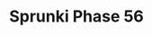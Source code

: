 ---
slug: sprunki-phase-56-2052
title: Sprunki Phase 56
description: "Sprunki Phase 56 is an exciting online game. Play for free directly in your browser!"
icon: /images/popular_mods/Sprunki Phase 56.png
url: https://wowtbc.net/sprunkin/sprunki-phase56/index.html
previewImage: /images/popular_mods/Sprunki Phase 56.png
type: popular mods

# SEO配置
seo:
  title: "Sprunki Phase 56 - Play Free Online Game | Fun Browser Games"
  description: "Sprunki Phase 56 - Play this fun online game for free in your browser. No download required!"
  ogImage: "/images/popular_mods/Sprunki Phase 56.png"
  keywords: "sprunki-phase-56-2052, online game, browser game, free game, popular mods game, play online"

videoUrls:
  - https://www.youtube.com/embed/example1
  - https://www.youtube.com/embed/example2

whyPlay:
  title: "Why Play Sprunki Phase 56?"
  items:
    - "Immersive Gameplay: Sprunki Phase 56 offers an engaging and immersive gaming experience that will keep you entertained for hours"
    - "Challenging Levels: Test your skills with increasingly difficult challenges and obstacles"
    - "Beautiful Graphics: Enjoy stunning visuals and smooth animations that bring the game world to life"
    - "Regular Updates: New content and features are added regularly to keep the game fresh and exciting"
    - "Free to Play: Experience all the fun without spending a penny"
    - "Community Features: Connect with other players, share strategies, and compete for high scores"
    - "Cross-Platform: Play on any device with a web browser, no downloads required"

features:
  title: "Key Features of Sprunki Phase 56"
  image: "/images/popular_mods/Sprunki Phase 56.png"
  items:
    - "Intuitive Controls: Easy to learn controls make Sprunki Phase 56 accessible for players of all skill levels"
    - "Multiple Game Modes: Enjoy various gameplay options that provide different challenges and experiences"
    - "Character Customization: Personalize your gaming experience with unique characters and items"
    - "Achievement System: Complete special tasks to earn rewards and recognition"
    - "Leaderboards: Compete with players worldwide and see who can achieve the highest scores"

characteristics:
  title: "Game Characteristics"
  image: "/images/popular_mods/Sprunki Phase 56.png"
  items:
    - "Genre: Popular mods game with elements of strategy and skill"
    - "Difficulty: Suitable for both casual gamers and those seeking a challenge"
    - "Play Time: Quick sessions or extended gameplay, depending on your preference"
    - "Art Style: Vibrant and engaging visuals that enhance the gaming experience"
    - "Sound Design: Immersive audio that complements the gameplay perfectly"

info: "Sprunki Phase 56 is an exciting online game that offers players a unique and engaging gaming experience. With its intuitive controls, stunning visuals, and challenging gameplay, Sprunki Phase 56 provides hours of entertainment for players of all ages and skill levels. Whether you're looking for a quick gaming session during a break or an extended play session, Sprunki Phase 56 delivers an immersive experience that will keep you coming back for more. The game features multiple levels of increasing difficulty, ensuring that players are constantly challenged as they progress. With regular updates adding new content and features, Sprunki Phase 56 remains fresh and exciting, providing endless entertainment options for its growing community of players."

howToPlayIntro: "Welcome to Sprunki Phase 56! This guide will walk you through the basics and help you master the game. Whether you're a beginner or looking to improve your skills, these tips and instructions will enhance your gaming experience."

howToPlaySteps:
  - title: "Getting Started"
    description: "Begin your Sprunki Phase 56 adventure by familiarizing yourself with the controls. Use your keyboard or mouse to navigate through the game interface. The tutorial will guide you through the basic mechanics and help you understand the objectives."
  - title: "Understanding the Objectives"
    description: "In Sprunki Phase 56, your main goal is to progress through levels by completing specific objectives. Each level presents unique challenges that require different strategies and approaches."
  - title: "Mastering the Controls"
    description: "Practice using the controls to improve your precision and reaction time. Sprunki Phase 56 requires quick reflexes and strategic thinking to overcome obstacles and defeat opponents."
  - title: "Utilizing Power-ups"
    description: "Collect power-ups throughout the game to enhance your abilities and overcome difficult challenges. Each power-up offers unique advantages that can be crucial for success."
  - title: "Developing Strategies"
    description: "As you progress in Sprunki Phase 56, develop effective strategies for different scenarios. Analyze patterns, anticipate challenges, and adapt your approach to maximize your performance."

faq:
  title: "Frequently Asked Questions about Sprunki Phase 56"
  items:
    - question: "Is Sprunki Phase 56 free to play?"
      answer: "Yes, Sprunki Phase 56 is completely free to play directly in your web browser. No downloads or purchases are required to enjoy the full game experience."
    - question: "Can I play Sprunki Phase 56 on mobile devices?"
      answer: "Yes, Sprunki Phase 56 is optimized for both desktop and mobile play. You can enjoy the game on any device with a web browser and internet connection."
    - question: "Are there any in-game purchases?"
      answer: "While Sprunki Phase 56 is free to play, there may be optional in-game purchases available for cosmetic items or additional features that don't affect core gameplay."
    - question: "How often is Sprunki Phase 56 updated?"
      answer: "The developers regularly update Sprunki Phase 56 with new content, features, and improvements based on player feedback and game performance."
    - question: "Can I play Sprunki Phase 56 offline?"
      answer: "Currently, Sprunki Phase 56 requires an internet connection to play as it's a browser-based online game."
    - question: "Is Sprunki Phase 56 suitable for children?"
      answer: "Yes, Sprunki Phase 56 is designed to be family-friendly and suitable for players of all ages."
    - question: "How do I report bugs or issues?"
      answer: "If you encounter any problems while playing Sprunki Phase 56, you can report them through the game's support page or contact the developers directly through their website."
    - question: "Still Have Questions?"
      answer: "If you have additional questions about Sprunki Phase 56 that aren't covered in this FAQ, please visit our support center or contact our customer service team for assistance."
---